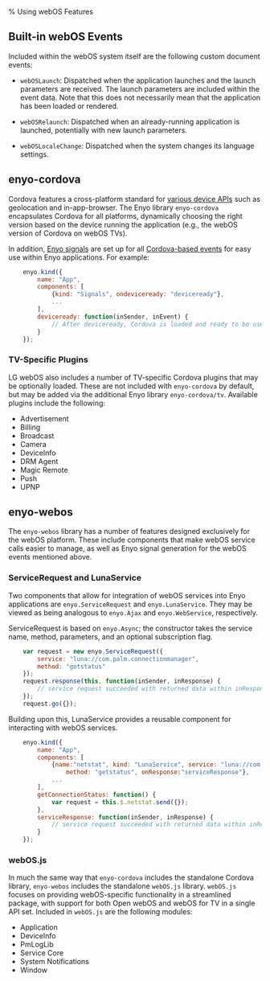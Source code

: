 % Using webOS Features

## Built-in webOS Events

Included within the webOS system itself are the following custom document
events:

* `webOSLaunch`: Dispatched when the application launches and the launch
    parameters are received.  The launch parameters are included within the
    event data.  Note that this does not necessarily mean that the application
    has been loaded or rendered.

* `webOSRelaunch`: Dispatched when an already-running application is launched,
    potentially with new launch parameters.

* `webOSLocaleChange`: Dispatched when the system changes its language settings.

## enyo-cordova

Cordova features a cross-platform standard for [various device
APIs](http://docs.phonegap.com/en/2.7.0/index.html) such as geolocation and
in-app-browser.  The Enyo library `enyo-cordova` encapsulates Cordova for all
platforms, dynamically choosing the right version based on the device running
the application (e.g., the webOS version of Cordova on webOS TVs).

In addition, [Enyo signals]($api/#/kind/enyo.Signals) are set up for all
[Cordova-based events](http://docs.phonegap.com/en/2.7.0/index.html) for easy
use within Enyo applications. For example:

```javascript
    enyo.kind({
        name: "App",
        components: [
            {kind: "Signals", ondeviceready: "deviceready"},
            ...
        ],
        deviceready: function(inSender, inEvent) {
            // After deviceready, Cordova is loaded and ready to be used
        }
    });
```

### TV-Specific Plugins

LG webOS also includes a number of TV-specific Cordova plugins that may be
optionally loaded.  These are not included with `enyo-cordova` by default, but
may be added via the additional Enyo library `enyo-cordova/tv`.  Available
plugins include the following:

* Advertisement
* Billing
* Broadcast
* Camera
* DeviceInfo
* DRM Agent
* Magic Remote
* Push
* UPNP

## enyo-webos

The `enyo-webos` library has a number of features designed exclusively for the
webOS platform.  These include components that make webOS service calls easier
to manage, as well as Enyo signal generation for the webOS events mentioned
above.

### ServiceRequest and LunaService

Two components that allow for integration of webOS services into Enyo
applications are `enyo.ServiceRequest` and `enyo.LunaService`.  They may be
viewed as being analogous to `enyo.Ajax` and `enyo.WebService`, respectively.

ServiceRequest is based on `enyo.Async`; the constructor takes the service name,
method, parameters, and an optional subscription flag.

```javascript
    var request = new enyo.ServiceRequest({
        service: "luna://com.palm.connectionmanager",
        method: "getstatus"
    });
    request.response(this, function(inSender, inResponse) {
        // service request succeeded with returned data within inResponse
    });
    request.go({});
```

Building upon this, LunaService provides a reusable component for interacting
with webOS services.

```javascript
    enyo.kind({
        name: "App",
        components: [
            {name:"netstat", kind: "LunaService", service: "luna://com.palm.connectionmanager",
                method: "getstatus", onResponse:"serviceResponse"},
            ...
        ],
        getConnectionStatus: function() {
            var request = this.$.netstat.send({});
        },
        serviceResponse: function(inSender, inResponse) {
            // service request succeeded with returned data within inResponse
        }
    });
```

### webOS.js

In much the same way that `enyo-cordova` includes the standalone Cordova
library, `enyo-webos` includes the standalone `webOS.js` library.  `webOS.js`
focuses on providing webOS-specific functionality in a streamlined package, with
support for both Open webOS and webOS for TV in a single API set.  Included in
`webOS.js` are the following modules:

* Application
* DeviceInfo
* PmLogLib
* Service Core
* System Notifications
* Window
